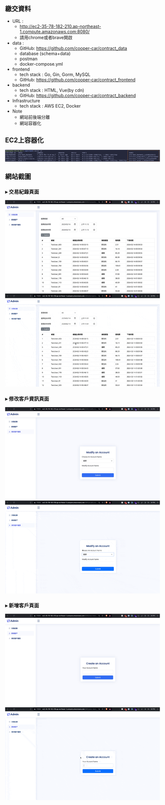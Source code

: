 繳交資料
-
- URL :
    - http://ec2-35-78-182-210.ap-northeast-1.compute.amazonaws.com:8080/
    - 請用chrome或者brave開啟
- data :
    - GitHub: https://github.com/cooper-car/contract_data
    - database (schema+data)
    - postman
    - docker-compose.yml
- frontend
    - tech stack : Go, Gin, Gorm, MySQL
    - GitHub: https://github.com/cooper-car/contract_frontend
- backend
    - tech stack : HTML, Vue(by cdn)
    - GitHub: https://github.com/cooper-car/contract_backend
- Infrastructure
    - tech stack : AWS EC2, Docker
- Note
    - 網站前後端分離
    - 網站容器化
    
    
EC2上容器化
- 
![Alt text](images/containerization.jpg)

網站截圖
-

### ▸ 交易紀錄頁面
![Alt text](images/transaction.jpg)
![Alt text](images/transaction.gif)


###  ▸ 修改客戶資訊頁面
![Alt text](images/modify-member.jpg)
![Alt text](images/modify-member.gif)


### ▸ 新增客戶頁面
![Alt text](images/new-member.jpg)
![Alt text](images/new-member.gif)